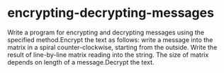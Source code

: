 # encrypting-decrypting-messages
Write a program for encrypting and decrypting messages using the specified method.Encrypt the text as follows: write a message into the matrix in a spiral counter-clockwise, starting from the outside. Write the result of line-by-line matrix reading into the string. The size of matrix depends on length of a message.Decrypt the text.
